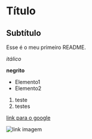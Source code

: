 # Título

## Subtítulo

Esse é o meu primeiro README.

*itálico*

**negrito**

- Elemento1
- Elemento2

1) teste 
2) testes

[link para o google](https://www.google.com)

![link imagem](https://pt.wikipedia.org/wiki/Ficheiro:Microsoft_Azure.svg)

